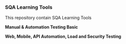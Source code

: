 ### SQA Learning Tools
This repository contain SQA Learning Tools

**Manual & Automation Testing Basic**

**Web, Mobile, API Automation, Load and Security Testing**
